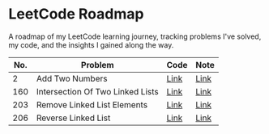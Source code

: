 # LeetCode Roadmap

A roadmap of my LeetCode learning journey, tracking problems I've solved, my code, and the insights I gained along the way.

| No. | Problem | Code | Note |
|-----|---------|------|------|
| 2 | Add Two Numbers | [Link](codes/002_add_two_numbers.js) | [Link](notes/002_add_two_numbers.md) |
| 160 | Intersection Of Two Linked Lists | [Link](codes/160_intersection_of_two_linked_lists.js) | [Link](notes/160_intersection_of_two_linked_lists.md) |
| 203 | Remove Linked List Elements | [Link](codes/203_remove_linked_list_elements.js) | [Link](notes/203_remove_linked_list_elements.md) |
| 206 | Reverse Linked List | [Link](codes/206_reverse_linked_list.js) | [Link](notes/206_reverse_linked_list.md) |

